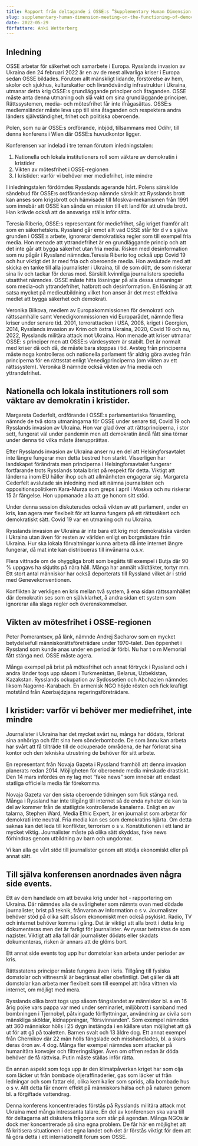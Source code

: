 ```yaml
---
title: Rapport från deltagande i OSSE:s ”Supplementary Human Dimension Meeting on the Functioning of Democratic Institutions in Times of Crisis” 16–17 maj 2022 i Wien
slug: supplementary-human-dimension-meeting-on-the-functioning-of-democratic-institutions-in-times-of-crisis-2022
date: 2022-05-29
författare: Anki Wetterberg
---
```


## Inledning

OSSE arbetar för säkerhet och samarbete i Europa. Rysslands invasion av Ukraina den 24 februari 2022 är en av de mest allvarliga kriser i Europa sedan OSSE bildades. Förutom allt mänskligt lidande, förstörelse av hem, skolor och sjukhus, kulturskatter och livsnödvändig infrastruktur i Ukraina, utmanar detta krig OSSE:s grundläggande principer och åtaganden. OSSE måste anta denna utmaning och slå vakt om sina grundläggande principer. Rättssystemen, media- och mötesfrihet får inte ifrågasättas. OSSE:s medlemsländer måste leva upp till sina åtaganden och respektera andra länders självständighet, frihet och politiska oberoende.

Polen, som nu är OSSE:s ordförande, inbjöd, tillsammans med Odihr, till denna konferens i Wien där OSSE:s huvudkontor ligger.

Konferensen var indelad i tre teman förutom inledningstalen:

1. Nationella och lokala institutioners roll som väktare av demokratin i kristider
2. Vikten av mötesfrihet i OSSE-regionen
3. I kristider: varför vi behöver mer mediefrihet, inte mindre

I inledningstalen fördömdes Rysslands agerande hårt. Polens särskilde sändebud för OSSE:s ordförandeskap nämnde särskilt att Rysslands brott kan anses som krigsbrott och hänvisade till Moskva-mekanismen från 1991 som innebär att OSSE kan sända en mission till ett land för att utreda brott. Han krävde också att de ansvariga ställs inför rätta.

Teresia Riberio, OSSE:s representant för mediefrihet, såg kriget framför allt som en säkerhetskris. Ryssland går emot allt vad OSSE står för d v s själva grunden i OSSE:s arbete, ignorerar demokratiska regler som till exempel fria media. Hon menade att yttrandefrihet är en grundläggande princip och att det inte går att bygga säkerhet utan fria media. Risken med desinformation som nu pågår i Ryssland nämndes.Teresia Riberio tog också upp Covid 19 och hur viktigt det är med fria och oberoende media. Hon avslutade med att skicka en tanke till alla journalister i Ukraina, till de som dött, de som riskerar sina liv och tackar för deras mod. Särskilt kvinnliga journalisters speciella utsatthet nämndes. OSSE måste hitta lösningar på alla dessa utmaningar som media-och yttrandefrihet, hatbrott och desinformation. En lösning är att satsa mycket på medieutbildning vilket hon anser är det mest effektiva medlet att bygga säkerhet och demokrati.

Veronika Bilkova, medlem av Europakommissionen för demokrati och rättssamhälle samt Venedigkommissionen vid Europarådet, nämnde flera kriser under senare tid.  2001, terrorattacken i USA, 2008, kriget i Georgien, 2014, Rysslands invasion av Krim och östra Ukraina, 2020, Covid 19 och nu, 2022, Rysslands militära attack mot Ukraina. Hon menade att kriser utmanar OSSE: s principer men att OSSE:s värdesystem är stabilt.  Det är normalt med kriser då och då, de måste bara stoppas i tid. Avsteg från principerna måste noga kontrolleras och nationella parlament får aldrig göra avsteg från principerna för en rättsstat enligt Venedigprinciperna (om vikten av ett rättssystem). Veronika B nämnde också vikten av fria media och yttrandefrihet.

## Nationella och lokala institutioners roll som väktare av demokratin i kristider.

Margareta Cederfelt, ordförande i OSSE:s parlamentariska församling, nämnde de två stora utmaningarna för OSSE under senare tid, Covid 19 och Rysslands invasion av Ukraina. Hon var glad över att rättsprinciperna, i stor sett, fungerat väl under pandemin men att demokratin ändå fått sina törnar under denna tid vilka måste återupprättas.

Efter Rysslands invasion av Ukraina anser nu en del att Helsingforsavtalet inte längre fungerar men detta bestred hon starkt. Visserligen har landskapet förändrats men principerna i Helsingforsavtalet fungerar fortfarande trots Rysslands totala brist på respekt för detta. Viktigt att länderna inom EU håller ihop och att allmänheten engagerar sig. Margareta Cederfelt avslutade sin inledning med att nämna journalisten och oppositionspolitikern Kara-Murza som greps i april i Moskva och nu riskerar 15 år fängelse. Hon uppmanade alla att ge honom sitt stöd.

Under denna session diskuterades också vikten av att parlament, under en kris, kan agera mer flexibelt för att kunna fungera på ett rättssäkert och demokratiskt sätt. Covid 19 var en utmaning och nu Ukraina.

Rysslands invasion av Ukraina är inte bara ett krig mot demokratiska värden i Ukraina utan även för resten av världen enligt en borgmästare från Ukraina. Hur ska lokala förvaltningar kunna arbeta då inte internet längre fungerar, då mat inte kan distribueras till invånarna o.s.v.

Flera vittnade om de ohyggliga brott som begåtts till exempel i Butja där 90 % uppgavs ha skjutits på nära håll. Många har anmält våldtäkter, tortyr mm. Ett stort antal människor har också deporterats till Ryssland vilket är i strid med Genevekonventionen.

Konflikten är verkligen en kris mellan två system, å ena sidan rättssamhället där demokratin ses som en självklarhet, å andra sidan ett system som ignorerar alla slags regler och överenskommelser.

## Vikten av mötesfrihet i OSSE-regionen

Peter Pomerantsev, på länk, nämnde Andrej Sacharov som en mycket betydelsefull människorättsföreträdare under 1970-talet. Den öppenhet i Ryssland som kunde anas under en period är förbi. Nu har t o m Memorial fått stänga ned. OSSE måste agera.

Många exempel på brist på mötesfrihet och annat förtryck i Ryssland och i andra länder togs upp såsom i Turkmenistan, Belarus, Uzbekistan, Kazakstan. Rysslands ockupation av Sydossetien och Abchazien nämndes liksom Nagorno-Karabach. En armenisk NGO höjde rösten och fick kraftigt motstånd från Azerbajdzjans regeringsföreträdare.

## I kristider: varför vi behöver mer mediefrihet, inte mindre

Journalister i Ukraina har det mycket svårt nu, många har dödats, förlorat sina anhöriga och fått sina hem sönderbombade. De som ännu kan arbeta har svårt att få tillträde till de ockuperade områdena, de har förlorat sina kontor och den tekniska utrustning de behöver för sitt arbete.

En representant från Novaja Gazeta i Ryssland framhöll att denna invasion planerats redan 2014.  Möjligheten för oberoende media minskade drastiskt. Den 14 mars infördes en ny lag mot ”fake news” som innebär att endast statliga officiella media får förekomma.

Novaja Gazeta var den sista oberoende tidningen som fick stänga ned. Många i Ryssland har inte tillgång till internet så de enda nyheter de kan ta del av kommer från de statligtde kontrollerade kanalerna.
Enligt en av talarna, Stephen Ward, Media Ethic Expert, är en journalist som arbetar för demokrati inte neutral.
Fria media kan ses som demokratins hjärta. Om detta saknas kan det leda till konflikter, terrorism o s v.
Konstitutionen i ett land är mycket viktig. Journalister måste på olika sätt skyddas, fake news förhindras genom utbildning av barn och ungdomar.

Vi kan alla ge vårt stöd till journalister genom att stödja ekonomiskt eller på annat sätt.

## Till själva konferensen anordnades även några side events.

Ett av dem handlade om att bevaka krig under hot - rapportering om Ukraina. Där nämndes alla de svårigheter som nämnts ovan med dödade journalister, brist på teknik, frånvaron av information o s v. Journalister behöver stöd på olika sätt såsom ekonomiskt men också psykiskt. Radio, TV och internet behöver komma i gång. Det är viktigt att alla brott i detta krig dokumenteras men det är farligt för journalister. Av ryssar betraktas de som nazister. Viktigt att alla fall där journalister dödats eller skadats dokumenteras, risken är annars att de glöms bort.

Ett annat side events tog upp hur domstolar kan arbeta under perioder av kris.

Rättsstatens principer måste fungera även i kris. Tillgång till fysiska domstolar och vittnesmål är begränsat eller obefintligt. Det gäller då att domstolar kan arbeta mer flexibelt som till exempel att höra vittnen via internet, om möjligt med mera.

Rysslands olika brott togs upp såsom fängslandet av människor bl. a en 16 årig pojke vars pappa var med under seminariet, miljöbrott i samband med bombningen i Tjernobyl, påtvingade förflyttningar, användning av civila som mänskliga sköldar, kidnappningar, ”försvinnanden”. Som exempel nämndes att 360 människor hölls i 25 dygn instängda i en källare utan möjlighet att gå ut för att gå på toaletten. Barnen svalt och 13 äldre dog. Ett annat exempel från Chernikov där 22 män hölls fängslade och misshandlades, bl. a skars deras öron av. 4 dog. Många fler exempel nämndes som attacker på humanitära konvojer och filtreringsläger. Även om offren redan är döda behöver de få rättvisa. Putin måste ställas inför rätta.

En annan aspekt som togs upp är den klimatpåverkan kriget har som olja som läcker ut från bombade oljeraffinaderier, gas som läcker ut från ledningar och som fattar eld, olika kemikalier som sprids, alla bombade hus o s v. Allt detta får enorm effekt på människors hälsa och på naturen genom bl. a förgiftade vattendrag.

Denna konferens koncentrerades förstås på Rysslands militära attack mot Ukraina med många intressanta talare. En del av konferensen ska vara till för deltagarna att diskutera frågorna som står på agendan. Många NGOs är dock mer koncentrerade på sina egna problem. De får här en möjlighet att få kritisera situationen i det egna landet och det är förstås viktigt för dem att få göra detta i ett internationellt forum som OSSE.